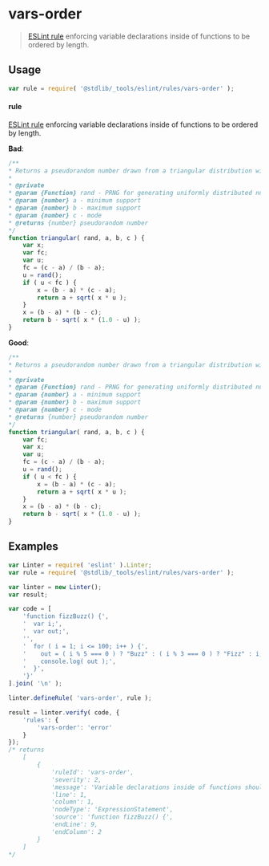 <!--

@license Apache-2.0

Copyright (c) 2018 The Stdlib Authors.

Licensed under the Apache License, Version 2.0 (the "License");
you may not use this file except in compliance with the License.
You may obtain a copy of the License at

   http://www.apache.org/licenses/LICENSE-2.0

Unless required by applicable law or agreed to in writing, software
distributed under the License is distributed on an "AS IS" BASIS,
WITHOUT WARRANTIES OR CONDITIONS OF ANY KIND, either express or implied.
See the License for the specific language governing permissions and
limitations under the License.

-->

# vars-order

> [ESLint rule][eslint-rules] enforcing variable declarations inside of functions to be ordered by length.

<section class="intro">

</section>

<!-- /.intro -->

<section class="usage">

## Usage

```javascript
var rule = require( '@stdlib/_tools/eslint/rules/vars-order' );
```

#### rule

[ESLint rule][eslint-rules] enforcing variable declarations inside of functions to be ordered by length.

**Bad**:

<!-- eslint-disable stdlib/vars-order -->

```javascript
/**
* Returns a pseudorandom number drawn from a triangular distribution with minimum support `a`, maximum support `b` and mode `c`.
*
* @private
* @param {Function} rand - PRNG for generating uniformly distributed numbers
* @param {number} a - minimum support
* @param {number} b - maximum support
* @param {number} c - mode
* @returns {number} pseudorandom number
*/
function triangular( rand, a, b, c ) {
    var x;
    var fc;
    var u;
    fc = (c - a) / (b - a);
    u = rand();
    if ( u < fc ) {
        x = (b - a) * (c - a);
        return a + sqrt( x * u );
    }
    x = (b - a) * (b - c);
    return b - sqrt( x * (1.0 - u) );
}
```

**Good**:

``` javascript 
/**
* Returns a pseudorandom number drawn from a triangular distribution with minimum support `a`, maximum support `b` and mode `c`.
*
* @private
* @param {Function} rand - PRNG for generating uniformly distributed numbers
* @param {number} a - minimum support
* @param {number} b - maximum support
* @param {number} c - mode
* @returns {number} pseudorandom number
*/
function triangular( rand, a, b, c ) {
    var fc;
    var x;
    var u;
    fc = (c - a) / (b - a);
    u = rand();
    if ( u < fc ) {
        x = (b - a) * (c - a);
        return a + sqrt( x * u );
    }
    x = (b - a) * (b - c);
    return b - sqrt( x * (1.0 - u) );
}
```

</section>

<!-- /.usage -->

<section class="examples">

## Examples

<!-- eslint no-undef: "error" -->

```javascript
var Linter = require( 'eslint' ).Linter;
var rule = require( '@stdlib/_tools/eslint/rules/vars-order' );

var linter = new Linter();
var result;

var code = [
    'function fizzBuzz() {',
    '  var i;',
    '  var out;',
    '',
    '  for ( i = 1; i <= 100; i++ ) {',
    '    out = ( i % 5 === 0 ) ? "Buzz" : ( i % 3 === 0 ) ? "Fizz" : i;',
    '    console.log( out );',
    '  }',
    '}'
].join( '\n' );

linter.defineRule( 'vars-order', rule );

result = linter.verify( code, {
    'rules': {
        'vars-order': 'error'
    }
});
/* returns
    [
        {
            'ruleId': 'vars-order',
            'severity': 2,
            'message': 'Variable declarations inside of functions should by ordered by length (in decreasing order)',
            'line': 1,
            'column': 1,
            'nodeType': 'ExpressionStatement',
            'source': 'function fizzBuzz() {',
            'endLine': 9,
            'endColumn': 2
        }
    ]
*/
```

</section>

<!-- /.examples -->

<section class="links">

[eslint-rules]: https://eslint.org/docs/developer-guide/working-with-rules

</section>

<!-- /.links -->
